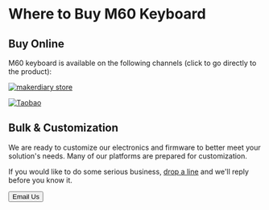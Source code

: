 # Where to Buy M60 Keyboard

## Buy Online

M60 keyboard is available on the following channels (click to go directly to the product):

[![makerdiary store](https://wiki.makerdiary.com/nrf52840-m2-devkit/assets/images/makerdiary-store-logo.png)](https://makerdiary.com/collections/frontpage/products/m60-mechanical-keyboard-pcba)


[![Taobao](https://github.com/makerdiary/nrf52840-m2-devkit/raw/master/docs/assets/images/taobao-logo.png)](https://item.taobao.com/item.htm?id=623296623963)

## Bulk & Customization

We are ready to customize our electronics and firmware to better meet your solution's needs. Many of our platforms are prepared for customization.

If you would like to do some serious business, [drop a line](mailto:zelin@makerdiary.com) and we'll reply before you know it.

<a href="mailto:zelin@makerdiary.com"><button data-md-color-primary="marsala"><i class="fa fa-envelope"></i> Email Us</button></a>